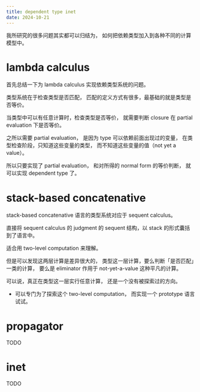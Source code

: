 ```yaml
---
title: dependent type inet
date: 2024-10-21
---
```


我所研究的很多问题其实都可以归结为，
如何把依赖类型加入到各种不同的计算模型中。

# lambda calculus

首先总结一下为 lambda calculus 实现依赖类型系统的问题。

类型系统在于检查类型是否匹配，
匹配的定义方式有很多，最基础的就是类型是否等价。

当类型中可以有任意计算时，检查类型是否等价，
就需要判断 closure 在 partial evaluation 下是否等价。

之所以需要 partial evaluation，
是因为 type 可以依赖前面出现过的变量，
在类型检查阶段，只知道这些变量的类型，
而不知道这些变量的值（not yet a value）。

所以只要实现了 partial evaluation，
和对所得的 normal form 的等价判断，
就可以实现 dependent type 了。

# stack-based concatenative

stack-based concatenative 语言的类型系统对应于 sequent calculus。

直接将 sequent calculus 的 judgment
的 sequent 结构，以 stack 的形式囊括到了语言中。

适合用 two-level computation 来理解。

但是可以发现这两层计算是差异很大的，
类型这一层计算，要么判断「是否匹配」一类的计算，
要么是 eliminator 作用于 not-yet-a-value 这种平凡的计算。

可以说，真正在类型这一层实行任意计算，
还是一个没有被探索过的方向。

- 可以专门为了探索这个 two-level computation，
  而实现一个 prototype 语言试试。

# propagator

TODO

# inet

TODO
